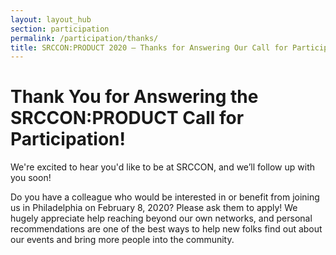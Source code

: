 ```yaml
---
layout: layout_hub
section: participation
permalink: /participation/thanks/
title: SRCCON:PRODUCT 2020 — Thanks for Answering Our Call for Participation!
---
```


# Thank You for Answering the SRCCON:PRODUCT Call for Participation!

We're excited to hear you'd like to be at SRCCON, and we’ll follow up with you soon!

Do you have a colleague who would be interested in or benefit from joining us in Philadelphia on February 8, 2020? Please ask them to apply! We hugely appreciate help reaching beyond our own networks, and personal recommendations are one of the best ways to help new folks find out about our events and bring more people into the community.